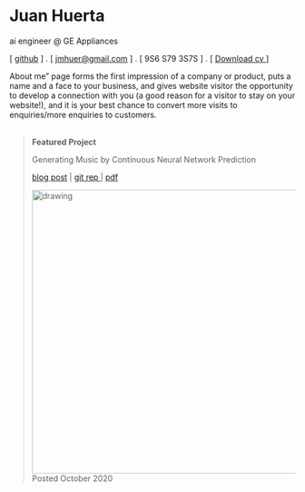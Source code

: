 # Juan Huerta 

ai engineer @ GE Appliances

[ [github](https://github.com/jmhuer) ] . [ jmhuer@gmail.com ] . [ 9S6 S79 3S7S ] . [ [Download cv ](http://sdsawtelle.github.io) ] 

About me” page forms the first impression of a company or product, puts a name and a face to your business, and gives website visitor the opportunity to develop a connection with you (a good reason for a visitor to stay on your website!), and it is your best chance to convert more visits to enquiries/more enquiries to customers.
<br></br>
> **Featured Project**
>
> Generating Music by Continuous Neural Network Prediction
>
>  [blog post](https://github.com/jmhuer) |  [git rep ](https://github.com/jmhuer) |  [pdf](https://github.com/jmhuer)
>
>  <img src="https://imada.sdu.dk/~marco/Teaching/AY2012-2013/DM825/animation.gif" alt="drawing" text-align= "center" width="500"><img/>
> Posted October 2020


